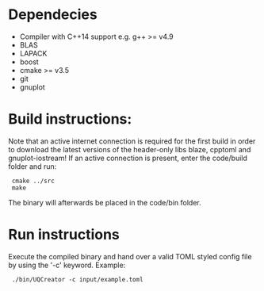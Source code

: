 # Dependecies
- Compiler with C++14 support e.g. g++ >= v4.9
- BLAS
- LAPACK
- boost
- cmake >= v3.5
- git
- gnuplot
 
# Build instructions:
Note that an active internet connection is required for the first build in order to download the latest versions of the header-only libs blaze, cpptoml and gnuplot-iostream!
If an active connection is present, enter the code/build folder and run:

     cmake ../src
     make
 
The binary will afterwards be placed in the code/bin folder.
 
# Run instructions
Execute the compiled binary and hand over a valid TOML styled config file by using the '-c' keyword.
Example:

     ./bin/UQCreator -c input/example.toml

